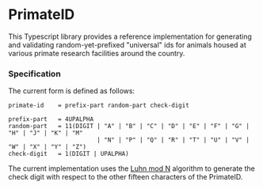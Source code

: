 # PrimateID

This Typescript library provides a reference implementation for generating and validating random-yet-prefixed "universal" ids for animals housed at various primate research facilities around the country.

### Specification

The current form is defined as follows:
```ABNF
primate-id    = prefix-part random-part check-digit

prefix-part   = 4UPALPHA
random-part   = 11(DIGIT | "A" | "B" | "C" | "D" | "E" | "F" | "G" | "H" | "J" | "K" | "M" 
                         | "N" | "P" | "Q" | "R" | "T" | "U" | "V" | "W" | "X" | "Y" | "Z")
check-digit   = 1(DIGIT | UPALPHA)
```

The current implementation uses the [Luhn mod N](https://en.wikipedia.org/wiki/Luhn_mod_N_algorithm) algorithm to generate the check digit with respect to the other fifteen characters of the PrimateID.
